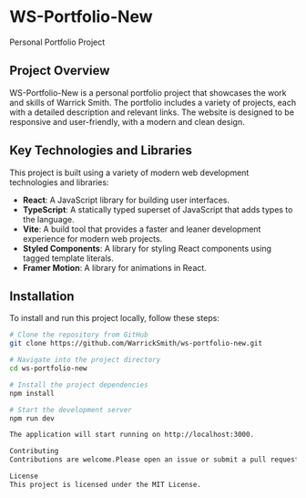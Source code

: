 # WS-Portfolio-New
Personal Portfolio Project

## Project Overview

WS-Portfolio-New is a personal portfolio project that showcases the work and skills of Warrick Smith. The portfolio includes a variety of projects, each with a detailed description and relevant links. The website is designed to be responsive and user-friendly, with a modern and clean design.

## Key Technologies and Libraries

This project is built using a variety of modern web development technologies and libraries:

- **React**: A JavaScript library for building user interfaces.
- **TypeScript**: A statically typed superset of JavaScript that adds types to the language.
- **Vite**: A build tool that provides a faster and leaner development experience for modern web projects.
- **Styled Components**: A library for styling React components using tagged template literals.
- **Framer Motion**: A library for animations in React.

## Installation

To install and run this project locally, follow these steps:

```bash
# Clone the repository from GitHub
git clone https://github.com/WarrickSmith/ws-portfolio-new.git

# Navigate into the project directory
cd ws-portfolio-new

# Install the project dependencies
npm install

# Start the development server
npm run dev

The application will start running on http://localhost:3000.

Contributing
Contributions are welcome.Please open an issue or submit a pull request if you have something to add or improve.

License
This project is licensed under the MIT License.
